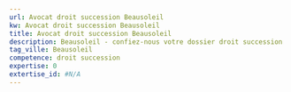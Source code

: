```yaml
---
url: Avocat droit succession Beausoleil
kw: Avocat droit succession Beausoleil
title: Avocat droit succession Beausoleil
description: Beausoleil - confiez-nous votre dossier droit succession
tag_ville: Beausoleil
competence: droit succession
expertise: 0
extertise_id: #N/A
---
```

